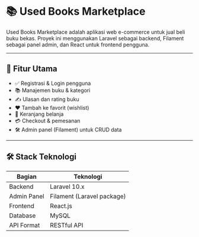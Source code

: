 # 📚 Used Books Marketplace

Used Books Marketplace adalah aplikasi web e-commerce untuk jual beli buku bekas. Proyek ini menggunakan Laravel sebagai backend, Filament sebagai panel admin, dan React untuk frontend pengguna.

---

## 🚀 Fitur Utama

- ✅ Registrasi & Login pengguna
- 📚 Manajemen buku & kategori
- ✍️ Ulasan dan rating buku
- ❤️ Tambah ke favorit (wishlist)
- 🛒 Keranjang belanja
- 💳 Checkout & pemesanan
- 🛠️ Admin panel (Filament) untuk CRUD data

---

## 🛠️ Stack Teknologi

| Bagian      | Teknologi                     |
|-------------|-------------------------------|
| Backend     | Laravel 10.x                  |
| Admin Panel | Filament (Laravel package)    |
| Frontend    | React.js                      |
| Database    | MySQL                         |
| API Format  | RESTful API                   |

